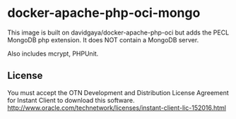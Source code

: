 docker-apache-php-oci-mongo
===========================

This image is built on davidgaya/docker-apache-php-oci but adds the PECL MongoDB php extension. It does NOT contain a MongoDB server.

Also includes mcrypt, PHPUnit.

License
-------

You must accept the OTN Development and Distribution License Agreement
for Instant Client to download this software.
<http://www.oracle.com/technetwork/licenses/instant-client-lic-152016.html>
